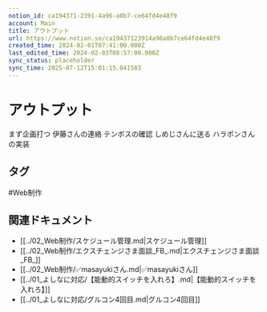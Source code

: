 ```yaml
---
notion_id: ca194371-2391-4a96-a0b7-ce64fd4e48f9
account: Main
title: アウトプット
url: https://www.notion.so/ca19437123914a96a0b7ce64fd4e48f9
created_time: 2024-02-01T07:41:00.000Z
last_edited_time: 2024-02-03T08:57:00.000Z
sync_status: placeholder
sync_time: 2025-07-12T15:01:15.041583
---
```

# アウトプット


まず企画打つ
伊藤さんの連絡
テンポスの確認
しめじさんに送る
ハラポンさんの実装

## タグ

#Web制作 

## 関連ドキュメント

- [[../02_Web制作/スケジュール管理.md|スケジュール管理]]
- [[../02_Web制作/エクスチェンジさま面談_FB_.md|エクスチェンジさま面談_FB_]]
- [[../02_Web制作/✅masayukiさん.md|✅masayukiさん]]
- [[../01_よしなに対応/【能動的スイッチを入れろ】.md|【能動的スイッチを入れろ】]]
- [[../01_よしなに対応/グルコン4回目.md|グルコン4回目]]
